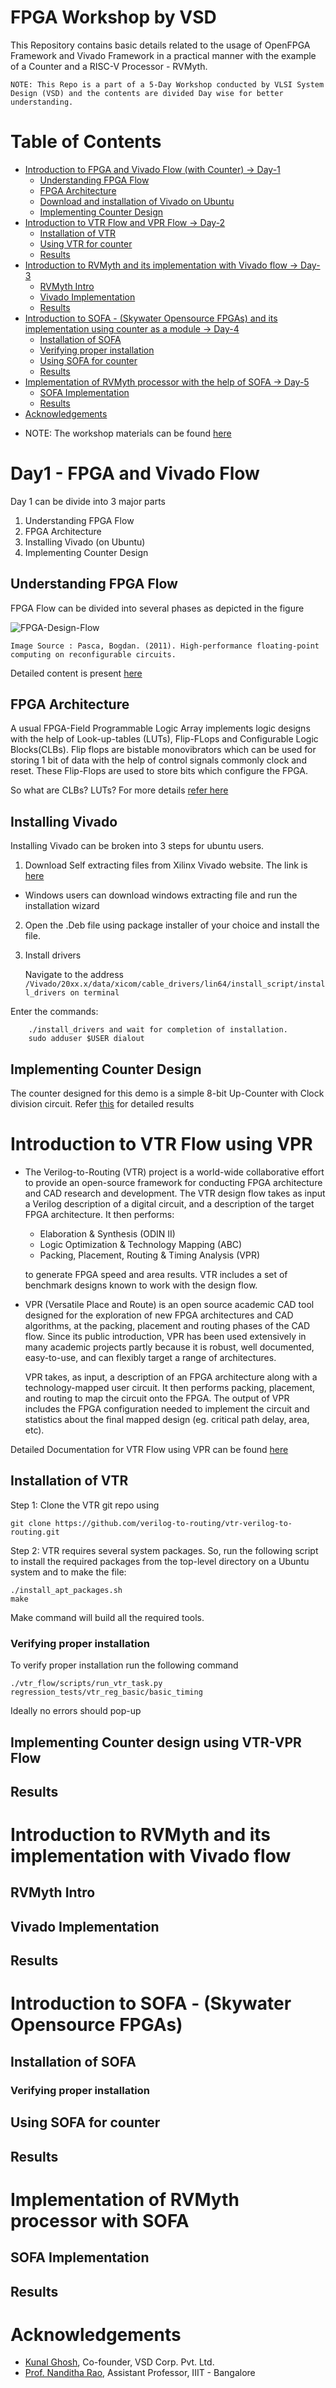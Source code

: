 # FPGA Workshop by VSD

This Repository contains basic details related to the usage of OpenFPGA Framework and Vivado Framework in a practical manner with the example of a Counter and a RISC-V Processor - RVMyth.

`NOTE: This Repo is a part of a 5-Day Workshop conducted by VLSI System Design (VSD) and the contents are divided Day wise for better understanding.`

# Table of Contents
- [Introduction to FPGA and Vivado Flow (with Counter) -> Day-1](#day1---fpga-and-vivado-flow)
	- [Understanding FPGA Flow](#understanding-fpga-flow)
	- [FPGA Architecture](#fpga-architecture)
	- [Download and installation of Vivado on Ubuntu](#installing-vivado)
	- [Implementing Counter Design](#implementing-counter-design)
- [Introduction to VTR Flow and VPR Flow -> Day-2](#introduction-to-vtr-flow-using-vpr)
	- [Installation of VTR](#installation-of-vtr)
	- [Using VTR for counter](#implementing-counter-design-using-vtr---vpr-flow)
	- [Results](#results)
- [Introduction to RVMyth and its implementation with Vivado flow -> Day-3](#introduction-to-rvmyth-and-its-implementation-with-vivado-flow)
	- [RVMyth Intro](#rvmyth-introduction)
	- [Vivado Implementation]()
	- [Results]()
- [Introduction to SOFA - (Skywater Opensource FPGAs) and its implementation using counter as a module -> Day-4](#Day4)
	- [Installation of SOFA](#)
	- [Verifying proper installation](#)
	- [Using SOFA for counter](#)
	- [Results](#)
- [Implementation of RVMyth processor with the help of SOFA -> Day-5](#Day5)
	- [SOFA Implementation]()
	- [Results]()
- [Acknowledgements](#acknowledgements)

* NOTE: The workshop materials can be found [here](https://github.com/nandithaec/fpga_workshop_collaterals)

# Day1 - FPGA and Vivado Flow
Day 1 can be divide into 3 major parts
 1. Understanding FPGA Flow
 2. FPGA Architecture
 3. Installing Vivado (on Ubuntu)
 4. Implementing Counter Design
 
## Understanding FPGA Flow
FPGA Flow can be divided into several phases as depicted in the figure

![FPGA-Design-Flow](https://github.com/Pradyumna1312/FPGA_Workshop_VSD/blob/master/Day1/Classical-FPGA-design-flow.png "FPGA-Design Flow")


`Image Source : Pasca, Bogdan. (2011). High-performance floating-point computing on reconfigurable circuits. `

Detailed content is present [here](https://github.com/Pradyumna1312/FPGA_Workshop_VSD/tree/main/Day1#readme)

## FPGA Architecture

A usual FPGA-Field Programmable Logic Array implements logic designs with the help of Look-up-tables (LUTs), Flip-FLops and Configurable Logic Blocks(CLBs).
Flip flops are bistable monovibrators which can be used for storing 1 bit of data with the help of control signals commonly clock and reset. These Flip-Flops are used to store bits which configure the FPGA.

So what are CLBs? LUTs?
For more details [refer here]()


## Installing Vivado

Installing Vivado can be broken into 3 steps for ubuntu users.

1. Download Self extracting files from Xilinx Vivado website.
The link is [here](https://www.xilinx.com/support/download.html)
* Windows users can download windows extracting file and run the installation wizard

2. Open the .Deb file using package installer of your choice and install the file.

3. Install drivers 
 
	Navigate to the address `/Vivado/20xx.x/data/xicom/cable_drivers/lin64/install_script/install_drivers on terminal`

Enter the commands:

		./install_drivers and wait for completion of installation. 
		sudo adduser $USER dialout 	

## Implementing Counter Design
The counter designed for this demo is a simple 8-bit Up-Counter with Clock division circuit.
Refer [this](https://github.com/Pradyumna1312/FPGA_Workshop_VSD/tree/main/Day1#readme) for detailed results


# Introduction to VTR Flow using VPR
- The Verilog-to-Routing (VTR) project is a world-wide collaborative effort to provide an open-source framework for conducting FPGA architecture and CAD research and development. The VTR design flow takes as input a Verilog description of a digital circuit, and a description of the target FPGA architecture. It then performs:

    - Elaboration & Synthesis (ODIN II)
    - Logic Optimization & Technology Mapping (ABC)
    - Packing, Placement, Routing & Timing Analysis (VPR)

	to generate FPGA speed and area results. VTR includes a set of benchmark designs known to work with the design flow.

- VPR (Versatile Place and Route) is an open source academic CAD tool designed for the exploration of new FPGA architectures and CAD algorithms, at the packing, placement and routing phases of the CAD flow. Since its public introduction, VPR has been used extensively in many academic projects partly because it is robust, well documented, easy-to-use, and can flexibly target a range of architectures.

	VPR takes, as input, a description of an FPGA architecture along with a technology-mapped user circuit. It then performs packing, placement, and routing to map the circuit onto the FPGA. The output of VPR includes the FPGA configuration needed to implement the circuit and statistics about the final mapped design (eg. critical path delay, area, etc).

Detailed Documentation for VTR Flow using VPR can be found [here](https://docs.verilogtorouting.org/en/latest/quickstart/)

## Installation of VTR
Step 1: Clone the VTR git repo using

	git clone https://github.com/verilog-to-routing/vtr-verilog-to-routing.git

Step 2: VTR requires several system packages. So, run the following script to install the required packages from the top-level directory on a Ubuntu system and to make the file:

	./install_apt_packages.sh
	make
	
Make command will build all the required tools.

### Verifying proper installation
To verify proper installation run the following command
	
	./vtr_flow/scripts/run_vtr_task.py regression_tests/vtr_reg_basic/basic_timing
	
Ideally no errors should pop-up

## Implementing Counter design using VTR-VPR Flow


## Results



# Introduction to RVMyth and its implementation with Vivado flow
## RVMyth Intro
## Vivado Implementation
## Results


# Introduction to SOFA - (Skywater Opensource FPGAs) 

## Installation of SOFA
### Verifying proper installation
## Using SOFA for counter 
## Results

# Implementation of RVMyth processor with SOFA
## SOFA Implementation
## Results


# Acknowledgements
- [Kunal Ghosh](https://github.com/kunalg123), Co-founder, VSD Corp. Pvt. Ltd.
- [Prof. Nanditha Rao](https://github.com/nandithaec), Assistant Professor, IIIT - Bangalore
